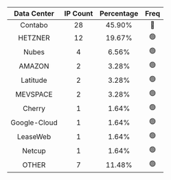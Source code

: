 | Data Center | IP Count | Percentage | Freq |
|:------------:|:--------:|:-----------:|:-----:|
| Contabo | 28 | 45.90% | 🔴 |
| HETZNER | 12 | 19.67% | 🟢 |
| Nubes | 4 | 6.56% | 🟢 |
| AMAZON | 2 | 3.28% | 🟢 |
| Latitude | 2 | 3.28% | 🟢 |
| MEVSPACE | 2 | 3.28% | 🟢 |
| Cherry | 1 | 1.64% | 🟢 |
| Google-Cloud | 1 | 1.64% | 🟢 |
| LeaseWeb | 1 | 1.64% | 🟢 |
| Netcup | 1 | 1.64% | 🟢 |
| OTHER | 7 | 11.48% | 🟢 |